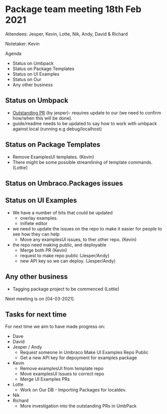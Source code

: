 
# Package team meeting 18th Feb 2021

Attendees: 
	Jesper, Kevin, Lotte, Nik, Andy, David & Richard

Notetaker:  Kevin

Agenda
 - Status on Umbpack
 - Status on Package Templates
 - Status on UI Examples
 - Status on Our
 - Any other business

## Status on Umbpack
 - [Outstanding PR](https://github.com/umbraco/UmbPack/pull/59) (by jesper)- requires update to our (we need to confirm how/when this will be done).
 - guide/readme needs to be updated to say how to work with umbpack against local (running e.g debug/localhost)

## Status on Package Templates
 - Remove ExamplesUI templates. (Kevin)
 - There might be some possible streamlining of template commands. (Lottie)

## Status on Umbraco.Packages issues
 
## Status on UI Examples
 - We have a number of bits that could be updated
    - overlay examples.
    - inifiete editor
- we need to update the issues on the repo to make it easier for people to see how they can help
    - Move any examplesUI issues, to ther other repo. (Kevin)
- the repo need making public, and deployable
    - Merge both PR (Kevin)
    - request to make repo public (Jesper/Andy)
    - new API key so we can deploy. (Jesper/Andy)
 
## Any other business
 - Tagging package project to be commenced (Lottie)
 
Next meeting is on [04-03-2021].

## Tasks for next time

For next time we aim to have made progress on:

* Dave
* David
* Jesper / Andy
  - Request someone in Umbraco Make UI Examples Repo Public
  - Get a new API key for depoyment for examples package
* Kevin  
  - Remove examplesUI from template repo
  - Move examplesUI Issues to correct repo
  - Merge UI Examples PRs
* Lotte  
  - Work on Our DB - Importing Packages for localdev.
* Nik
* Richard  
  - More investigation into the outstanding PRs in UmbPack

